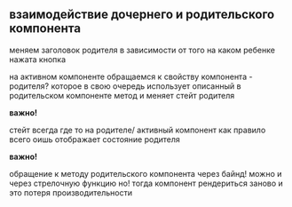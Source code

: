 ## взаимодействие дочернего и родительского компонента

меняем заголовок родителя в зависимости от того на каком
ребенке нажата кнопка

на активном компоненте обращаемся к свойству компонента - родителя? которое в свою очередь использует
описанный в родительском компоненте метод и меняет стейт родителя

**важно!**

стейт всегда где то на родителе/ активный компонент как правило всего оишь отображает
состояние родителя

**важно!**

обращение к методу родительского компонента через байнд!
можно и через стрелочную функцию но! тогда компонент рендериться заново
и это потеря производительности
